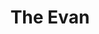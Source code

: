 ---
pid: ls130
title: The Evan
location_transcription: Fishtown
coordinates: 
zipcode: '19125'
gen_neighborhood: River Wards
neighborhood: Fishtown,Kensington
outside_phl: 
age: '3'
age_range: "<6"
instagram: 
image_file_name: ls_130.jpg
proposal_transcription: 
topic: Unknown
topic_summary: '0'
type: Other No Form
keywords_other: 
credit: Adam
image_labels: 
twitter: 
facebook: 
permalink: "/monuments/ls130/"
layout: item-page
---